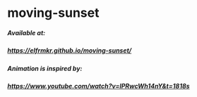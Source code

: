 # moving-sunset

##### Available at:
##### https://elfrmkr.github.io/moving-sunset/

##### Animation is inspired by: 
##### https://www.youtube.com/watch?v=lPRwcWh14nY&t=1818s

